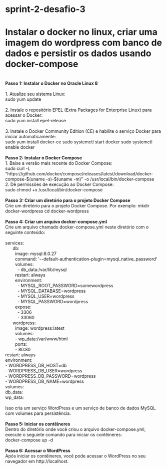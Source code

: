 # sprint-2-desafio-3
<h1><strong>Instalar o docker no linux, criar uma imagem do wordpress com banco de dados e persistir os dados usando docker-compose</strong></h1>
<br>
<strong>Passo 1: Instalar o Docker no Oracle Linux 8</strong>
<br><br>
	1. Atualize seu sistema Linux:
 <br>
	sudo yum update
 <br><br>
	2. Instale o repositório EPEL (Extra Packages for Enterprise Linux) para acessar o Docker:
 <br>
	sudo yum install epel-release
 <br><br>
	3. Instale o Docker Community Edition (CE) e habilite o serviço Docker para iniciar automaticamente:
 <br>
	sudo yum install docker-ce
	sudo systemctl start docker
	sudo systemctl enable docker
 <br><br>
<strong>Passo 2: Instalar o Docker Compose</strong>
<br>
	1. Baixe a versão mais recente do Docker Compose:
 <br>
	sudo curl -L "https://github.com/docker/compose/releases/latest/download/docker-compose-$(uname -s)-$(uname -m)" -o /usr/local/bin/docker-compose
 <br>
	2. Dê permissões de execução ao Docker Compose:
 <br>
	sudo chmod +x /usr/local/bin/docker-compose
 <br><br>
<strong>Passo 3: Criar um diretório para o projeto Docker Compose</strong>
<br>
	Crie um diretório para o projeto Docker Compose. Por exemplo:
	mkdir docker-wordpress
	cd docker-wordpress
 <br><br>
<strong>Passo 4: Criar um arquivo docker-compose.yml</strong>
<br>
	Crie um arquivo chamado docker-compose.yml neste diretório com o seguinte conteúdo:
 <br><br>
services:
<br>
  &nbsp;&nbsp;&nbsp;&nbsp;&nbsp;&nbsp;db:
	<br>
    &nbsp;&nbsp;&nbsp;&nbsp;&nbsp;&nbsp;&nbsp;&nbsp;image: mysql:8.0.27
		<br>
    &nbsp;&nbsp;&nbsp;&nbsp;&nbsp;&nbsp;&nbsp;&nbsp;command: '--default-authentication-plugin=mysql_native_password'
		<br>
    &nbsp;&nbsp;&nbsp;&nbsp;&nbsp;&nbsp;&nbsp;&nbsp;volumes:
		<br>
      &nbsp;&nbsp;&nbsp;&nbsp;&nbsp;&nbsp;&nbsp;&nbsp;&nbsp;&nbsp;- db_data:/var/lib/mysql
			<br>
    &nbsp;&nbsp;&nbsp;&nbsp;&nbsp;&nbsp;&nbsp;&nbsp;restart: always
		<br>
    &nbsp;&nbsp;&nbsp;&nbsp;&nbsp;&nbsp;&nbsp;&nbsp;environment:
		<br>
      &nbsp;&nbsp;&nbsp;&nbsp;&nbsp;&nbsp;&nbsp;&nbsp;&nbsp;&nbsp;- MYSQL_ROOT_PASSWORD=somewordpress
			<br>
      &nbsp;&nbsp;&nbsp;&nbsp;&nbsp;&nbsp;&nbsp;&nbsp;&nbsp;&nbsp;- MYSQL_DATABASE=wordpress
			<br>
      &nbsp;&nbsp;&nbsp;&nbsp;&nbsp;&nbsp;&nbsp;&nbsp;&nbsp;&nbsp;- MYSQL_USER=wordpress
			<br>
      &nbsp;&nbsp;&nbsp;&nbsp;&nbsp;&nbsp;&nbsp;&nbsp;&nbsp;&nbsp;- MYSQL_PASSWORD=wordpress
			<br>
    &nbsp;&nbsp;&nbsp;&nbsp;&nbsp;&nbsp;&nbsp;&nbsp;expose:
		<br>
      &nbsp;&nbsp;&nbsp;&nbsp;&nbsp;&nbsp;&nbsp;&nbsp;&nbsp;&nbsp;- 3306
			<br>
      &nbsp;&nbsp;&nbsp;&nbsp;&nbsp;&nbsp;&nbsp;&nbsp;&nbsp;&nbsp;- 33060
			<br>
  &nbsp;&nbsp;&nbsp;&nbsp;&nbsp;&nbsp;wordpress:
	<br>
    &nbsp;&nbsp;&nbsp;&nbsp;&nbsp;&nbsp;&nbsp;&nbsp;image: wordpress:latest
		<br>
    &nbsp;&nbsp;&nbsp;&nbsp;&nbsp;&nbsp;&nbsp;&nbsp;volumes:
		<br>
      &nbsp;&nbsp;&nbsp;&nbsp;&nbsp;&nbsp;&nbsp;&nbsp;- wp_data:/var/www/html
			<br>
    &nbsp;&nbsp;&nbsp;&nbsp;&nbsp;&nbsp;&nbsp;&nbsp;ports:
		<br>
      &nbsp;&nbsp;&nbsp;&nbsp;&nbsp;&nbsp;&nbsp;&nbsp;- 80:80
			<br>
    restart: always
		<br>
    environment:
		<br>
      - WORDPRESS_DB_HOST=db
			<br>
      - WORDPRESS_DB_USER=wordpress
			<br>
      - WORDPRESS_DB_PASSWORD=wordpress
			<br>
      - WORDPRESS_DB_NAME=wordpress
			<br>
volumes:
<br>
  db_data:
	<br>
  wp_data:
	<br><br>
Isso cria um serviço WordPress e um serviço de banco de dados MySQL com volumes para persistência.
<br><br>
<strong>Passo 5: Iniciar os contêineres</strong>
<br>
	Dentro do diretório onde você criou o arquivo docker-compose.yml, execute o seguinte comando para iniciar os contêineres:
 <br>
	docker-compose up -d
 <br><br>
<strong>Passo 6: Acessar o WordPress</strong>
<br>
	Após iniciar os contêineres, você pode acessar o WordPress no seu navegador em http://localhost.
